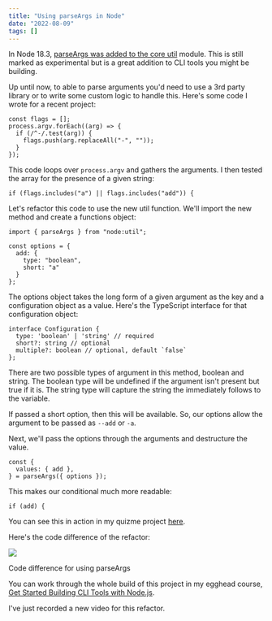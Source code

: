 ```yaml
---
title: "Using parseArgs in Node"
date: "2022-08-09"
tags: []
---
```


In Node 18.3, [parseArgs was added to the core util](https://nodejs.org/api/util.html#utilparseargsconfig) module. This is still marked as experimental but is a great addition to CLI tools you might be building.

Up until now, to able to parse arguments you'd need to use a 3rd party library or to write some custom logic to handle this. Here's some code I wrote for a recent project:

```
const flags = [];
process.argv.forEach((arg) => {
  if (/^-/.test(arg)) {
    flags.push(arg.replaceAll("-", ""));
  }
});
```

This code loops over `process.argv` and gathers the arguments. I then tested the array for the presence of a given string:

```
if (flags.includes("a") || flags.includes("add")) {
```

Let's refactor this code to use the new util function. We'll import the new method and create a functions object:

```
import { parseArgs } from "node:util";

const options = { 
  add: { 
    type: "boolean", 
    short: "a" 
  } 
};
```

The options object takes the long form of a given argument as the key and a configuration object as a value. Here's the TypeScript interface for that configuration object:

```
interface Configuration {
  type: 'boolean' | 'string' // required
  short?: string // optional
  multiple?: boolean // optional, default `false`
};
```

There are two possible types of argument in this method, boolean and string. The boolean type will be undefined if the argument isn't present but true if it is. The string type will capture the string the immediately follows to the variable.

If passed a short option, then this will be available. So, our options allow the argument to be passed as `--add` or `-a`.

Next, we'll pass the options through the arguments and destructure the value.

```
const {
  values: { add },
} = parseArgs({ options });
```

This makes our conditional much more readable:

```
if (add) {
```

You can see this in action in my quizme project [here](https://github.com/doingandlearning/egghead-building-a-node-cli/tree/main/16-using-parseargs).

Here's the code difference of the refactor:

![](https://res.cloudinary.com/kc-cloud/images/v1660060007/CleanShot-2022-08-09-at-16.46.08/CleanShot-2022-08-09-at-16.46.08.png?_i=AA)

Code difference for using parseArgs

You can work through the whole build of this project in my egghead course, [Get Started Building CLI Tools with Node.js](https://egghead.io/courses/get-started-building-cli-tools-with-node-js-2af0caec).

I've just recorded a new video for this refactor.
